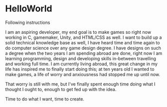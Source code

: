 # HelloWorld
Following instructions

I am an aspiring developer, my end goal is to make games so right now working in C, gamemaker, Unity, and HTML/CSS as well.
I want to build up a solid technical knowledge base as well, I have heard time and time again to do computer science over any
game design degree. I have designs on such a degree when the two years I am spending abroad are done, right now I am learning programming, design and developing skills in-between travelling and working full time.
I am currently living abroad, this great change in my life has inspired me to finally start doing this; at ten years old I 
wanted to make games, a life of worry and anxiousness had stopped me up until now.

That worry is still with me, but I've finally spent enough time doing what I thought I ought to, enough to get fed up with the idea.

Time to do what I want, time to create.
